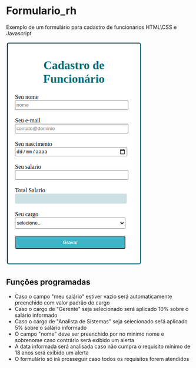 # Formulario_rh
Exemplo de um formulário para cadastro de funcionários HTML\CSS e Javascript

<img src="https://github.com/EmersonBarcelos/Formulario_rh/blob/main/image.png"/>

<h2>Funções programadas</h2>
<ul>
  <li>Caso o campo "meu salário" estiver vazio será automaticamente preenchido com valor padrão do cargo
  <li>Caso o cargo de "Gerente" seja selecionado será aplicado 10% sobre o salário informado
  <li>Caso o cargo de "Analista de Sistemas" seja selecionado seŕá aplicado 5% sobre o salário informado
  <li>O campo "nome" deve ser preenchido por no minimo nome e sobrenome caso contrário será exibido um alerta
  <li>A data informada será analisada caso não cumpra o requisito minimo de 18 anos será exibido um alerta
  <li>O formulário só irá prosseguir caso todos os requisitos forem atendidos
</ul>



